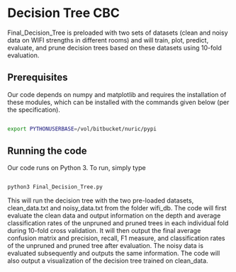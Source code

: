# Decision Tree CBC

Final_Decision_Tree is preloaded with two sets of datasets (clean and noisy data on WIFI strengths in different rooms)
and will train, plot, predict, evaluate, and prune decision trees based on these datasets using 10-fold evaluation.

## Prerequisites

Our code depends on numpy and matplotlib and requires the installation of these modules,
which can be installed with the commands given below (per the specification).

```bash

export PYTHONUSERBASE=/vol/bitbucket/nuric/pypi

```

## Running the code

Our code runs on Python 3. To run, simply type

```bash

python3 Final_Decision_Tree.py

```

This will run the decision tree with the two pre-loaded datasets, clean_data.txt and noisy_data.txt from the folder wifi_db. The code will first evaluate the clean data and output information on the depth and average classification rates of the unpruned and pruned trees in each individual fold during 10-fold cross validation. It will then output the final average confusion matrix and precision, recall, F1 measure, and classification rates of the unpruned and pruned tree after evaluation. The noisy data is evaluated subsequently and outputs the same information. The code will also output a visualization of the decision tree trained on clean_data.
